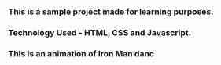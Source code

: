 ### This is a sample project made for learning purposes.
### Technology Used - HTML, CSS and Javascript.

### This is an animation of Iron Man danc